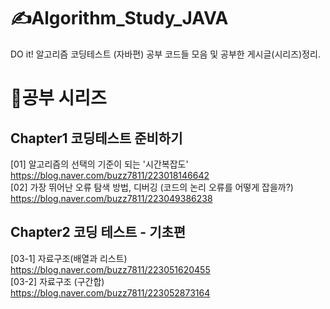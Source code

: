 
# ✍️Algorithm_Study_JAVA
DO it! 알고리즘 코딩테스트 (자바편) 공부 코드들 모음 및 공부한 게시글(시리즈)정리.


# 📔공부 시리즈

## **Chapter1 코딩테스트 준비하기**
[01] 알고리즘의 선택의 기준이 되는 '시간복잡도'
https://blog.naver.com/buzz7811/223018146642   
[02] 가장 뛰어난 오류 탐색 방법, 디버깅 (코드의 논리 오류를 어떻게 잡을까?)
https://blog.naver.com/buzz7811/223049386238
## **Chapter2 코딩 테스트 - 기초편**
[03-1] 자료구조(배열과 리스트)   
https://blog.naver.com/buzz7811/223051620455   
[03-2] 자료구조 (구간합)   
https://blog.naver.com/buzz7811/223052873164
